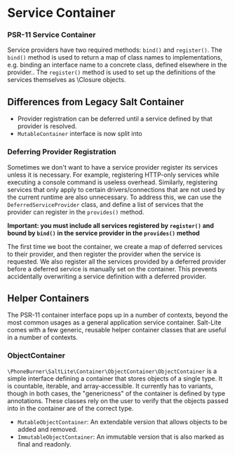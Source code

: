 # Service Container

### PSR-11 Service Container

Service providers have two required methods: `bind()` and `register()`. The `bind()` method
is used to return a map of class names to implementations, e.g. binding an interface name
to a concrete class, defined elsewhere in the provider.. The `register()` method
is used to set up the definitions of the services themselves as \Closure objects.

## Differences from Legacy Salt Container

- Provider registration can be deferred until a service defined by that provider is resolved.
- `MutableContainer` interface is now split into

### Deferring Provider Registration

Sometimes we don't want to have a service provider register its services unless
it is necessary. For example, registering HTTP-only services while executing a
console command is useless overhead. Similarly, registering services that only
apply to certain drivers/connections that are not used by the current runtime are
also unnecessary. To address this, we can use the `DeferredServiceProvider` class,
and define a list of services that the provider can register in the `provides()`
method.

**Important: you must include all services registered by `register()` and bound by
`bind()` in the service provider in the `provides()` method**

The first time we boot the container, we create a map of deferred services to their
provider, and then register the provider when the service is requested. We also
register all the services provided by a deferred provider before a deferred service
is manually set on the container. This prevents accidentally overwriting a service
definition with a deferred provider.

## Helper Containers

The PSR-11 container interface pops up in a number of contexts, beyond the most
common usages as a general application service container. Salt-Lite comes with
a few generic, reusable helper container classes that are useful in
a number of contexts.

### ObjectContainer

`\PhoneBurner\SaltLite\Container\ObjectContainer\ObjectContainer` is a simple
interface defining a container that stores objects of a single type. It is countable,
iterable, and array-accessible. It currently has to variants, though in both cases,
the "genericness" of the container is defined by type annotations. These classes
rely on the user to verify that the objects passed into in the container are of
the correct type.

- `MutableObjectContainer`: An extendable version that allows objects to be added and removed.
- `ImmutableObjectContainer`: An immutable version that is also marked as final and readonly.
